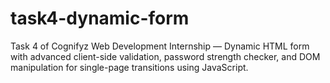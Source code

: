# task4-dynamic-form
 Task 4 of Cognifyz Web Development Internship — Dynamic HTML form with advanced client-side validation, password strength checker, and DOM manipulation for single-page transitions using JavaScript.
